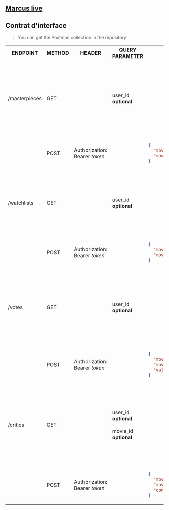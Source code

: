 ## [Marcus live](https://marcus.arthurmayer.fr/)

## Contrat d'interface
> You can get the Postman collection in the repository

<table>

<tr>
<th>ENDPOINT</th>
<th>METHOD</th>
<th>HEADER</th>
<th>QUERY PARAMETER</th>
<th>BODY</th>
<th>RESPONSE</th>
</tr>

<tr>
<td>/masterpieces</td>
<td>GET</td>
<td></td>
<td>user_id<br><strong>optional</strong></td>
<td></td>
<td>

```json
{
  "total": 1,
  "data": [
    {
      "movie_id": 108,
      "movie_name": "Matrix",
      "user_id": 18,
      "user_name": "roberto17",
      "platform": "movie"
    }
  ]
}
```

</td>
</tr>

<tr>
<td></td>
<td>POST</td>
<td>Authorization: Bearer <i>token<i/></td>
<td></td>
<td>

```json
{
  "movie_id": 101,
  "movie_name": "Le monde de Némo"
}
```

</td>
<td>

```json
{
  "message": "Movie 101 Le monde de Némo successfully added to Masterpiece."
}
```

</td>
</tr>

<tr>
<td>/watchlists</td>
<td>GET</td>
<td></td>
<td>user_id<br><strong>optional</strong></td>
<td></td>
<td>

```json
{
  "total": 1,
  "data": [
    {
      "movie_id": 254,
      "movie_name": "Alice au pays des merveilles",
      "platform": "tv"
    }
  ]
}
```

</td>
</tr>

<tr>
<td></td>
<td>POST</td>
<td>Authorization: Bearer <i>token<i/></td>
<td></td>
<td>

```json
{
  "movie_id": 124,
  "movie_name": "Star Trek"
}
```

</td>
<td>

```json
{
  "message": "Movie 124 Star Trek successfully added to Watchlist."
}
```

</td>
</tr>

<tr>
<td>/votes</td>
<td>GET</td>
<td></td>
<td>user_id<br><strong>optional</strong></td>
<td></td>
<td>

```json
{
    "total": 1,
    "data": [
        {
            "movie_id": 508,
            "movie_name": "Le cercle des poètes disparus",
            "value": 4.5,
            "user_id": 2,
            "user_name": "Robert",
            "platform": "movie"
    ]
}
```

</td>
</tr>

<tr>
<td></td>
<td>POST</td>
<td>Authorization: Bearer <i>token<i/></td>
<td></td>
<td>

```json
{
  "movie_id": 503,
  "movie_name": "Inspecteur Gadget",
  "value": 3.0
}
```

</td>
<td>

```json
{
  "message": "Movie 503 Inspecteur Gadget successfully added to Vote."
}
```

</td>
</tr>

<tr>
<td>/critics</td>
<td>GET</td>
<td></td>
<td>user_id<br><strong>optional</strong> <br><br> movie_id<br><strong>optional</strong></td>
<td></td>
<td>

```json
{
    "total": 1,
    "data": [
        {
            "movie_id": 165,
            "movie_name": "Titanic",
            "content": "J'adooooore ce film mais à la fin il meurt."
            "user_id": 2,
            "user_name": "Robert",
            "platform": "movie"
        }
    ]
}
```

</td>
</tr>

<tr>
<td></td>
<td>POST</td>
<td>Authorization: Bearer <i>token<i/></td>
<td></td>
<td>

```json
{
  "movie_id": 189,
  "movie_name": "Star Wars: La revanche des Siths",
  "content": "Pas ouf..."
}
```

</td>
<td>

```json
{
  "message": "Movie 189 Star Wars: La revanche des Siths successfully added to Critic."
}
```

</td>
</tr>

</table>
